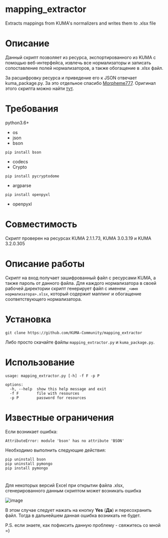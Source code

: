 # mapping_extractor
Extracts mappings from KUMA's normalizers and writes them to .xlsx file

# Описание

Данный скрипт позволяет из ресурса, экспортированного из KUMA с помощью веб-интерфейса, извлечь все нормализаторы и записать сопоставление полей нормализаторов, а также обогащение в .xlsx файл.

За расшифровку ресурса и приведение его к JSON отвечает kuma_package.py. За это отдельное спасибо [Morpheme777](https://github.com/Morpheme777). Оригинал этого скрипта можно найти [тут](https://github.com/Morpheme777/kuma_packages_encryption).

# Требования

python3.6+
- os
- json
- bson

```pip install bson```

- codecs
- Crypto
  
```pip install pycryptodome```

- argparse

```pip install openpyxl```
- openpyxl


# Совместимость

Скрипт проверен на ресурсах KUMA 2.1.1.73, KUMA 3.0.3.19 и KUMA 3.2.0.305

# Описание работы

Скрипт на вход получает зашифрованный файл с ресурсами KUMA, а также пароль от данного файла. Для каждого нормализатора в своей рабочей директории скрипт генерирует файл с именем `_<имя нормализатора>.xlsx`, который содержит маппинг и обогащение соответствующего нормализатора.

# Установка

```git clone https://github.com/KUMA-Community/mapping_extractor```

Либо просто скачайте файлы `mapping_extractor.py` и `kuma_package.py`.

# Использование

```
usage: mapping_extractor.py [-h] -f F -p P

options:
  -h, --help  show this help message and exit
  -f F        file with resources
  -p P        password for resources
```

# Известные ограничения

Если возникает ошибка:
```
AttributeError: module 'bson' has no attribute 'BSON'
```
Необходимо выполнить следующие действия:

```
pip uninstall bson
pip uninstall pymongo
pip install pymongo
```
#

Для некоторых версий Excel при открытии файла .xlsx, сгенерированного данным скриптом может возникать ошибка

![image](https://github.com/koalapower/mapping_extractor/assets/28699284/b7e3158c-da3c-44d5-8f98-1f316c119b20)

В этом случае следует нажать на кнопку **Yes** (**Да**) и пересохранить файл. Тогда в дальнейшем данная ошибка возникать не будет.

P.S. если знаете, как пофиксить данную проблему - свяжитесь со мной =)
